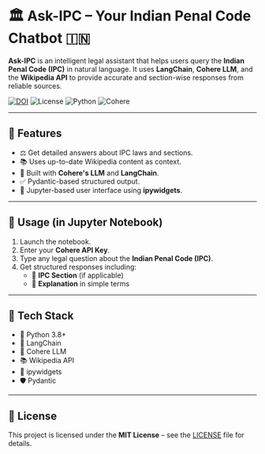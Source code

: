 # 🏛️ Ask-IPC – Your Indian Penal Code Chatbot 🇮🇳

**Ask-IPC** is an intelligent legal assistant that helps users query the **Indian Penal Code (IPC)** in natural language. It uses **LangChain**, **Cohere LLM**, and the **Wikipedia API** to provide accurate and section-wise responses from reliable sources.

[![DOI](https://zenodo.org/badge/981601864.svg)](https://doi.org/10.5281/zenodo.15383107)
![License](https://img.shields.io/badge/license-MIT-blue.svg)
![Python](https://img.shields.io/badge/python-3.8+-brightgreen.svg)
![Cohere](https://img.shields.io/badge/Cohere-LLM-orange)

---

## 📌 Features

- ⚖️ Get detailed answers about IPC laws and sections.
- 📚 Uses up-to-date Wikipedia content as context.
- 🤖 Built with **Cohere's LLM** and **LangChain**.
- ✅ Pydantic-based structured output.
- 💬 Jupyter-based user interface using **ipywidgets**.

---

## 🧾 Usage (in Jupyter Notebook)

1. Launch the notebook.
2. Enter your **Cohere API Key**.
3. Type any legal question about the **Indian Penal Code (IPC)**.
4. Get structured responses including:
   - 📘 **IPC Section** (if applicable)
   - 📜 **Explanation** in simple terms

---

## 🧱 Tech Stack

- 🐍 Python 3.8+
- 🔗 LangChain
- 🧠 Cohere LLM
- 📚 Wikipedia API
- 🧩 ipywidgets
- 🛡️ Pydantic

---

## 📜 License

This project is licensed under the **MIT License** – see the [LICENSE](LICENSE) file for details.
